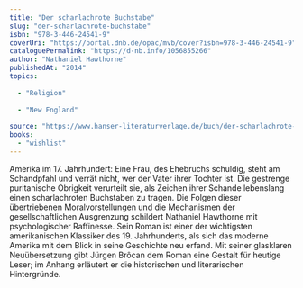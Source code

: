 ```yaml
---
title: "Der scharlachrote Buchstabe"
slug: "der-scharlachrote-buchstabe"
isbn: "978-3-446-24541-9"
coverUri: "https://portal.dnb.de/opac/mvb/cover?isbn=978-3-446-24541-9"
cataloguePermalink: "https://d-nb.info/1056855266"
author: "Nathaniel Hawthorne"
publishedAt: "2014"
topics:
  
  - "Religion"
    
  - "New England"
    
source: "https://www.hanser-literaturverlage.de/buch/der-scharlachrote-buchstabe/978-3-446-24490-0/"
books: 
  - "wishlist"
---
```

Amerika im 17. Jahrhundert: Eine Frau, des Ehebruchs schuldig, steht am 
Schandpfahl und verrät nicht, wer der Vater ihrer Tochter ist. Die gestrenge 
puritanische Obrigkeit verurteilt sie, als Zeichen ihrer Schande lebenslang 
einen scharlachroten Buchstaben zu tragen. Die Folgen dieser übertriebenen 
Moralvorstellungen und die Mechanismen der gesellschaftlichen Ausgrenzung 
schildert Nathaniel Hawthorne mit psychologischer Raffinesse. Sein Roman ist 
einer der wichtigsten amerikanischen Klassiker des 19. Jahrhunderts, als sich 
das moderne Amerika mit dem Blick in seine Geschichte neu erfand. Mit seiner 
glasklaren Neuübersetzung gibt Jürgen Brôcan dem Roman eine Gestalt für 
heutige Leser; im Anhang erläutert er die historischen und literarischen 
Hintergründe.